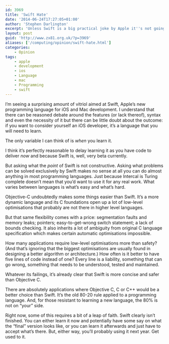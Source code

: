 ```yaml
---
id: 3969
title: 'Swift Hate'
date: '2014-06-24T17:27:05+01:00'
author: 'Stephen Darlington'
excerpt: 'Unless Swift is a big practical joke by Apple it''s not going away any time soon. Get used to it.'
layout: post
guid: 'http://www.zx81.org.uk/?p=3969'
aliases: ['/computing/opinion/swift-hate.html']
categories:
    - Opinion
tags:
    - apple
    - development
    - ios
    - Language
    - mac
    - Programming
    - swift
---
```


I’m seeing a surprising amount of vitriol aimed at Swift, Apple’s new programming language for iOS and Mac development. I understand that there can be reasoned debate around the features (or lack thereof), syntax and even the necessity of it but there can be little doubt about the outcome: if you want to consider yourself an iOS developer, it’s a language that you will need to learn.

The only variable I can think of is *when* you learn it.

I think it’s perfectly reasonable to delay learning it as you have code to deliver *now* and because Swift is, well, very beta currently.

But asking what the *point* of Swift is not constructive. Asking what problems can be solved exclusively by Swift makes no sense at all <s></s> you can do almost anything in most programming languages. Just because Intercal is Turing complete doesn’t mean that you’d want to use it for any real work. What varies between languages is what’s easy and what’s hard.

Objective-C undoubtedly makes some things easier than Swift. It’s a more dynamic language and its C foundations open up a lot of low-level optimisations that probably are not there in higher level languages.

But that same flexibility comes with a price: segmentation faults and memory leaks; pointers; easy-to-get-wrong switch statement; a lack of bounds checking. It also inherits a lot of ambiguity from original C language specification which makes certain automatic optimisations impossible.

How many applications require low-level optimisations more than safety? (And that’s ignoring that the biggest optimisations are usually found in designing a better algorithm or architecture.) How often is it better to have five lines of code instead of one? Every line is a liability, something that can go wrong, something that needs to be understood, tested and maintained.

Whatever its failings, it’s already clear that Swift is more concise and safer than Objective C.

There are absolutely applications where Objective C, C or C++ would be a better choice than Swift. It’s the old 80-20 rule applied to a programming language. And, for those resistant to learning a new language, the 80% is not on “your” side.

Right now, some of this requires a bit of a leap of faith. Swift clearly isn’t finished. You can either learn it now and potentially have some say on what the “final” version looks like, or you can learn it afterwards and just have to accept what’s there. But, either way, you’ll probably using it next year. Get used to it.
